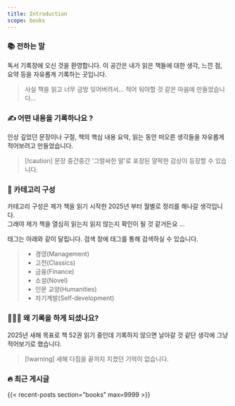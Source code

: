 ```yaml
---
title: Introduction
scope: books
---
```


### 📚 전하는 말

독서 기록장에 오신 것을 환영합니다. 이 공간은 내가 읽은 책들에 대한 생각, 느낀 점, 요약 등을 자유롭게 기록하는 곳입니다.

> 사실 책을 읽고 너무 금방 잊어버려서... 적어 둬야할 것 같은 마음에 만들었습니다...

### ✍️ 어떤 내용을 기록하나요 ?

인상 깊었던 문장이나 구절, 책의 핵심 내용 요악, 읽는 동안 떠오른 생각들을 자유롭게 적어보려고 만들었습니다.

> [!caution] 문장 중간중간 '그럴싸한 말'로 포장된 얄팍한 감상이 등장할 수 있습니다.

### 🧾 카테고리 구성

카테고리 구성은 제가 책을 읽기 시작한 2025년 부터 월별로 정리를 해나갈 생각입니다.  
그래야 제가 책을 열심히 읽는지 읽지 않는지 확인이 될 것 같거든요 ...

태그는 아래와 같이 달립니다. 검색 창에 태그를 통해 검색하실 수 있습니다.

> - 경영(Management)
> - 고전(Classics)
> - 금융(Finance)
> - 소설(Novel)
> - 인문 교양(Humanities)
> - 자기계발(Self-development)

### 🤷🏻‍♂️ 왜 기록을 하게 되셨나요?

2025년 새해 목표로 책 52권 읽기 중인데 기록하지 않으면 날아갈 것 같단 생각에 그냥 적어보기로 했습니다.

> [!warning] 새해 다짐을 끝까지 지켰던 기억이 없습니다.

### 🔥 최근 게시글

{{< recent-posts section="books" max=9999 >}}
